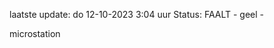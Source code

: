 laatste update: 
do 12-10-2023  3:04   uur 
Status: FAALT - geel - 
<div class="service Y">microstation</div>